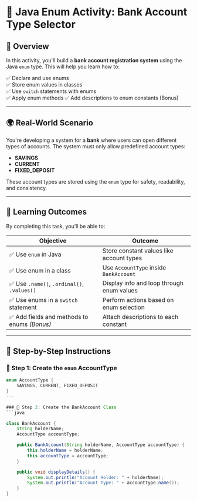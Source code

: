 # 🏦 Java Enum Activity: Bank Account Type Selector

## 📘 Overview

In this activity, you'll build a **bank account registration system** using the Java `enum` type. This will help you learn how to:

✅ Declare and use enums  
✅ Store enum values in classes  
✅ Use `switch` statements with enums  
✅ Apply enum methods 
✅ Add descriptions to enum constants (Bonus)

---

## 🌍 Real-World Scenario

You're developing a system for a **bank** where users can open different types of accounts. The system must only allow predefined account types:

- **SAVINGS**
- **CURRENT**
- **FIXED_DEPOSIT**

These account types are stored using the `enum` type for safety, readability, and consistency.

---

## 🎯 Learning Outcomes

By completing this task, you’ll be able to:

| Objective                                      | Outcome                                 |
|-----------------------------------------------|------------------------------------------|
| ✅ Use `enum` in Java                          | Store constant values like account types |
| ✅ Use enum in a class                         | Use `AccountType` inside `BankAccount`   |
| ✅ Use `.name()`, `.ordinal()`, `.values()`    | Display info and loop through enum values |
| ✅ Use enums in a `switch` statement           | Perform actions based on enum selection |
| ✅ Add fields and methods to enums *(Bonus)*   | Attach descriptions to each constant     |

---

## 🧱 Step-by-Step Instructions

### 🔹 Step 1: Create the `enum` AccountType

```java
enum AccountType {
    SAVINGS, CURRENT, FIXED_DEPOSIT
}
---

### 🔹 Step 2: Create the BankAccount Class
```java

class BankAccount {
    String holderName;
    AccountType accountType;

    public BankAccount(String holderName, AccountType accountType) {
        this.holderName = holderName;
        this.accountType = accountType;
    }

    public void displayDetails() {
        System.out.println("Account Holder: " + holderName);
        System.out.println("Account Type: " + accountType.name());
    }
}

